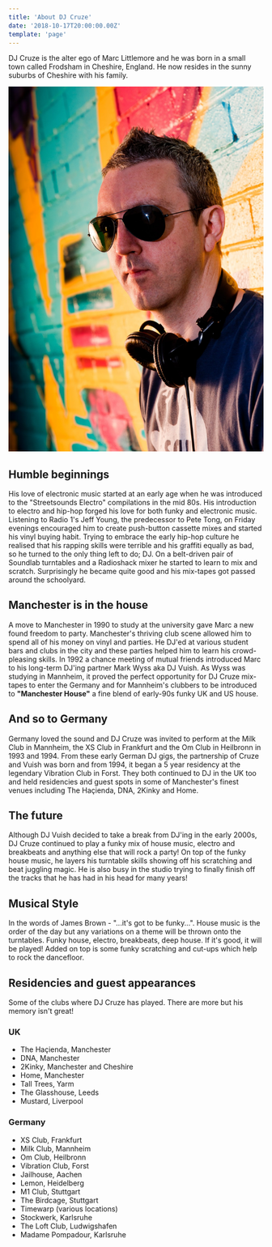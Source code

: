 ```yaml
---
title: 'About DJ Cruze'
date: '2018-10-17T20:00:00.00Z'
template: 'page'
---
```


DJ Cruze is the alter ego of Marc Littlemore and he was born in a small town called Frodsham in Cheshire, England. He now resides in the sunny suburbs of Cheshire with his family.

![DJ Cruze](../images/djcruze/dj-cruze-graffiti.jpg)

## Humble beginnings

His love of electronic music started at an early age when he was introduced to the "Streetsounds Electro" compilations in the mid 80s. His introduction to electro and hip-hop forged his love for both funky and electronic music. Listening to Radio 1's Jeff Young, the predecessor to Pete Tong, on Friday evenings encouraged him to create push-button cassette mixes and started his vinyl buying habit. Trying to embrace the early hip-hop culture he realised that his rapping skills were terrible and his graffiti equally as bad, so he turned to the only thing left to do; DJ. On a belt-driven pair of Soundlab turntables and a Radioshack mixer he started to learn to mix and scratch. Surprisingly he became quite good and his mix-tapes got passed around the schoolyard.

## Manchester is in the house

A move to Manchester in 1990 to study at the university gave Marc a new found freedom to party. Manchester's thriving club scene allowed him to spend all of his money on vinyl and parties. He DJ'ed at various student bars and clubs in the city and these parties helped him to learn his crowd-pleasing skills. In 1992 a chance meeting of mutual friends introduced Marc to his long-term DJ'ing partner Mark Wyss aka DJ Vuish. As Wyss was studying in Mannheim, it proved the perfect opportunity for DJ Cruze mix-tapes to enter the Germany and for Mannheim's clubbers to be introduced to **"Manchester House"** a fine blend of early-90s funky UK and US house.

## And so to Germany

Germany loved the sound and DJ Cruze was invited to perform at the Milk Club in Mannheim, the XS Club in Frankfurt and the Om Club in Heilbronn in 1993 and 1994. From these early German DJ gigs, the partnership of Cruze and Vuish was born and from 1994, it began a 5 year residency at the legendary Vibration Club in Forst. They both continued to DJ in the UK too and held residencies and guest spots in some of Manchester's finest venues including The Haçienda, DNA, 2Kinky and Home.

## The future

Although DJ Vuish decided to take a break from DJ'ing in the early 2000s, DJ Cruze continued to play a funky mix of house music, electro and breakbeats and anything else that will rock a party! On top of the funky house music, he layers his turntable skills showing off his scratching and beat juggling magic. He is also busy in the studio trying to finally finish off the tracks that he has had in his head for many years!

## Musical Style

In the words of James Brown - "...it's got to be funky...". House music is the order of the day but any variations on a theme will be thrown onto the turntables. Funky house, electro, breakbeats, deep house. If it's good, it will be played! Added on top is some funky scratching and cut-ups which help to rock the dancefloor.

## Residencies and guest appearances

Some of the clubs where DJ Cruze has played. There are more but his memory isn't great!

### UK

- The Haçienda, Manchester
- DNA, Manchester
- 2Kinky, Manchester and Cheshire
- Home, Manchester
- Tall Trees, Yarm
- The Glasshouse, Leeds
- Mustard, Liverpool

### Germany

- XS Club, Frankfurt
- Milk Club, Mannheim
- Om Club, Heilbronn
- Vibration Club, Forst
- Jailhouse, Aachen
- Lemon, Heidelberg
- M1 Club, Stuttgart
- The Birdcage, Stuttgart
- Timewarp (various locations)
- Stockwerk, Karlsruhe
- The Loft Club, Ludwigshafen
- Madame Pompadour, Karlsruhe
